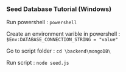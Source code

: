 ### Seed Database Tutorial (Windows)

Run powershell : ``powershell``

Create an environment varible in powershell : ``$Env:DATABASE_CONNECTION_STRING = "value"``

Go to script folder : ``cd \backend\mongoDB\``

Run script : ``node seed.js``
